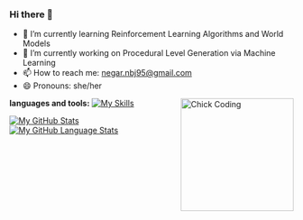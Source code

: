 ### Hi there 👋

<!--
**NegarMirgati/NegarMirgati** is a ✨ _special_ ✨ repository because its `README.md` (this file) appears on your GitHub profile.

Here are some ideas to get you started:

- 

- 👯 I’m looking to collaborate on ...
- 🤔 I’m looking for help with ...
- 💬 Ask me about ...
- 📫 How to reach me: ...
- 😄 Pronouns: ...
- ⚡ Fun fact: ...
-->
- 🌱 I’m currently learning Reinforcement Learning Algorithms and World Models
- 🔭 I’m currently working on Procedural Level Generation via Machine Learning
- 📫 How to reach me: negar.nbj95@gmail.com
- 😄 Pronouns: she/her


 **languages and tools:** 
 [![My Skills](https://skillicons.dev/icons?i=python,tensorflow,git,arduino,django&theme=light)](https://skillicons.dev)
<img alt="Chick Coding" src="https://user-images.githubusercontent.com/74038190/240885248-ff1b5f32-9420-4dde-b2b9-ed2c0aa17459.gif" align="right" width="200px"/>

[![My GitHub Stats](https://github-readme-stats.vercel.app/api/?username=NegarMirgati&count_private=true&theme=light&showicons=true)]()
[![My GitHub Language Stats](https://github-readme-stats.vercel.app/api/top-langs/?username=NegarMirgati&langs_count=5&theme=light)]()

